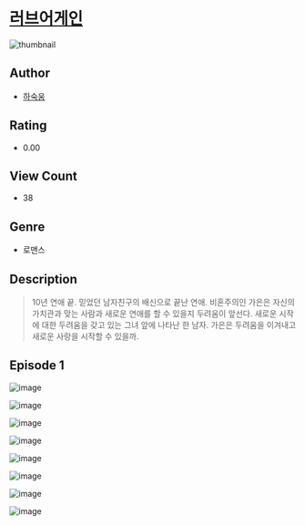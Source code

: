 # [러브어게인](https://comic.naver.com/challenge/list?titleId=810866)
![thumbnail](https://image-comic.pstatic.net/user_contents_data/challenge_comic/2023/05/24/360936/upload_4063479657786454323_480x623.jpeg)

## Author
- [하숙웅](https://comic.naver.com/artistTitle?id=360936)

## Rating
- 0.00

## View Count
- 38

## Genre
- 로맨스

## Description
> 10년 연애 끝. 믿었던 남자친구의 배신으로 끝난 연애. 비혼주의인 가은은 자신의 가치관과 맞는 사람과 새로운 연애를 할 수 있을지 두려움이 앞선다. 새로운 시작에 대한 두려움을 갖고 있는 그녀 앞에 나타난 한 남자. 가은은 두려움을 이겨내고 새로운 사랑을 시작할 수 있을까.


## Episode 1
![image](https://image-comic.pstatic.net/user_contents_data/challenge_comic/2023/05/25/360936/upload_3474300845858055014.jpeg)

![image](https://image-comic.pstatic.net/user_contents_data/challenge_comic/2023/05/25/360936/upload_7233680635677651812.jpeg)

![image](https://image-comic.pstatic.net/user_contents_data/challenge_comic/2023/05/25/360936/upload_3689686576104104502.jpeg)

![image](https://image-comic.pstatic.net/user_contents_data/challenge_comic/2023/05/25/360936/upload_7305463347530839090.jpeg)

![image](https://image-comic.pstatic.net/user_contents_data/challenge_comic/2023/05/25/360936/upload_4123101745296847923.jpeg)

![image](https://image-comic.pstatic.net/user_contents_data/challenge_comic/2023/05/25/360936/upload_3703473149651793761.jpeg)

![image](https://image-comic.pstatic.net/user_contents_data/challenge_comic/2023/05/25/360936/upload_7220224807360737337.jpeg)

![image](https://image-comic.pstatic.net/user_contents_data/challenge_comic/2023/05/25/360936/upload_3847258471472313653.jpeg)
